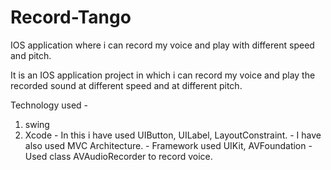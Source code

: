 # Record-Tango
IOS application where i can record my voice and play with different speed and pitch.


It is an IOS application project in which i can record my voice and play the recorded sound at different speed and at different pitch.

Technology used - 
1. swing
2. Xcode
         - In this i have used UIButton, UILabel, LayoutConstraint.
         - I have also used MVC Architecture.
         - Framework used UIKit, AVFoundation 
         - Used class AVAudioRecorder to record voice. 

